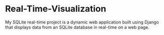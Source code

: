 # Real-Time-Visualization
My SQLite real-time project is a dynamic web application built using Django that displays data from an SQLite database in real-time on a web page. 
